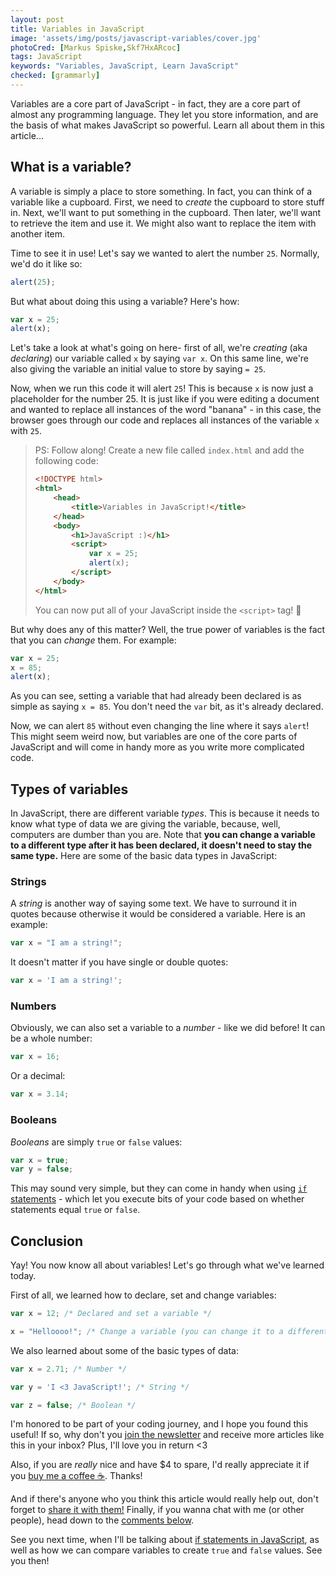 ```yaml
---
layout: post
title: Variables in JavaScript
image: 'assets/img/posts/javascript-variables/cover.jpg'
photoCred: [Markus Spiske,Skf7HxARcoc]
tags: JavaScript
keywords: "Variables, JavaScript, Learn JavaScript"
checked: [grammarly]
---
```

Variables are a core part of JavaScript - in fact, they are a core part of almost any programming language. They let you store information, and are the basis of what makes JavaScript so powerful. Learn all about them in this article...

## What is a variable?
A variable is simply a place to store something. In fact, you can think of a variable like a cupboard. First, we need to *create* the cupboard to store stuff in. Next, we'll want to put something in the cupboard. Then later, we'll want to retrieve the item and use it. We might also want to replace the item with another item.

Time to see it in use! Let's say we wanted to alert the number `25`. Normally, we'd do it like so:
```JavaScript
alert(25);
```
But what about doing this using a variable? Here's how:
```JavaScript
var x = 25;
alert(x);
```
Let's take a look at what's going on here- first of all, we're *creating* (aka *declaring*) our variable called `x` by saying `var x`. On this same line, we're also giving the variable an initial value to store by saying `= 25`.

Now, when we run this code it will alert `25`! This is because `x` is now just a placeholder for the number 25. It is just like if you were editing a document and wanted to replace all instances of the word "banana" - in this case, the browser goes through our code and replaces all instances of the variable `x` with `25`.

> PS: Follow along! Create a new file called `index.html` and add the following code:
> ```html
> <!DOCTYPE html>
> <html>
>     <head>
>         <title>Variables in JavaScript!</title>
>     </head>
>     <body>
>         <h1>JavaScript :)</h1>
>         <script>
>             var x = 25;
>             alert(x);
>         </script>
>     </body>
> </html>
> ```
> You can now put all of your JavaScript inside the `<script>` tag! &#x1F389;

But why does any of this matter? Well, the true power of variables is the fact that you can *change* them. For example:
```JavaScript
var x = 25;
x = 85;
alert(x);
```
As you can see, setting a variable that had already been declared is as simple as saying `x = 85`. You don't need the `var` bit, as it's already declared.

Now, we can alert `85` without even changing the line where it says `alert`! This might seem weird now, but variables are one of the core parts of JavaScript and will come in handy more as you write more complicated code.

## Types of variables
In JavaScript, there are different variable *types*. This is because it needs to know what type of data we are giving the variable, because, well, computers are dumber than you are. Note that **you can change a variable to a different type after it has been declared, it doesn't need to stay the same type.** Here are some of the basic data types in JavaScript:

### Strings
A *string* is another way of saying some text. We have to surround it in quotes because otherwise it would be considered a variable. Here is an example:
```JavaScript
var x = "I am a string!";
```
It doesn't matter if you have single or double quotes:
```JavaScript
var x = 'I am a string!';
```

### Numbers
Obviously, we can also set a variable to a *number* - like we did before! It can be a whole number:
```JavaScript
var x = 16;
```
Or a decimal:
```JavaScript
var x = 3.14;
```

### Booleans
*Booleans* are simply `true` or `false` values:
```JavaScript
var x = true;
var y = false;
```
This may sound very simple, but they can come in handy when using [`if` statements][if] - which let you execute bits of your code based on whether statements equal `true` or `false`.

## Conclusion
Yay! You now know all about variables! Let's go through what we've learned today.

First of all, we learned how to declare, set and change variables:
```JavaScript
var x = 12; /* Declared and set a variable */

x = "Helloooo!"; /* Change a variable (you can change it to a different type) */
```

We also learned about some of the basic types of data:
```JavaScript
var x = 2.71; /* Number */

var y = 'I <3 JavaScript!'; /* String */

var z = false; /* Boolean */
```

I'm honored to be part of your coding journey, and I hope you found this useful! If so, why don't you [join the newsletter][newsletter] and receive more articles like this in your inbox? Plus, I'll love you in return &lt;3

Also, if you are *really* nice and have $4 to spare, I'd really appreciate it if you [buy me a coffee &#x2615;][donate]. Thanks!

And if there's anyone who you think this article would really help out, don't forget to [share it with them!][share] Finally, if you wanna chat with me (or other people), head down to the [comments below][comments].

See you next time, when I'll be talking about [if statements in JavaScript][if], as well as how we can compare variables to create `true` and `false` values. See you then!


[if]: /if-statements-boolean-operators/

[contact]: {{site.contact}}
[html]: /learn/html/
[css]: /learn/css/
[js]: /learn/js
[share]: {{site.share}}
[comments]: {{site.comments}}
[newsletter]: {{site.newsletter}}
[donate]: {{site.donate}}
